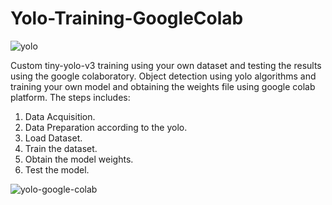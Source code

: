 # Yolo-Training-GoogleColab
![yolo](https://user-images.githubusercontent.com/10113553/55484056-6a707d80-5645-11e9-919f-089026e82136.gif)

Custom tiny-yolo-v3 training using your own dataset and testing the results using the google colaboratory.
Object detection using yolo algorithms and training your own model and obtaining the weights file using google colab 
platform.
The steps includes:

1. Data Acquisition.
2. Data Preparation according to the yolo.
3. Load Dataset.
4. Train the dataset.
5. Obtain the model weights.
6. Test the model.

![yolo-google-colab](https://user-images.githubusercontent.com/10113553/55483057-71968c00-5643-11e9-8f72-c013e9a40dc7.jpg)

